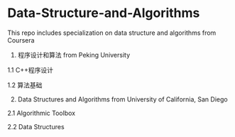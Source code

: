 # Data-Structure-and-Algorithms

This repo includes specialization on data structure and algorithms from Coursera

1. 程序设计和算法 from Peking University

1.1 C++程序设计

1.2 算法基础

2. Data Structures and Algorithms from University of California, San Diego

2.1 Algorithmic Toolbox

2.2 Data Structures
